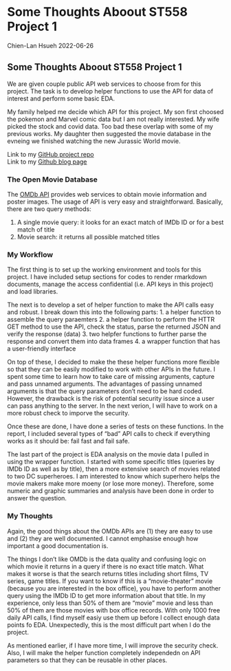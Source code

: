 Some Thoughts Aboout ST558 Project 1
================
Chien-Lan Hsueh
2022-06-26

## Some Thoughts Aboout ST558 Project 1

We are given couple public API web services to choose from for this
project. The task is to develop helper functions to use the API for data
of interest and perform some basic EDA.

My family helped me decide which API for this project. My son first
choosed the pokemon and Marvel comic data but I am not really
interested. My wife picked the stock and covid data. Too bad these
overlap with some of my previous works. My daughter then suggested the
movie database in the evneing we finished watching the new Jurassic
World movie.

Link to my [GitHub project
repo](https://github.com/chsueh2/ST558-Project1)<br> Link to my [Github
blog page](https://chsueh2.github.io/)

### The Open Movie Database

The [OMDb API](https://github.com/chsueh2/ST558-Project1) provides web
services to obtain movie information and poster images. The usage of API
is very easy and straightforward. Basically, there are two query
methods:

1.  A single movie query: it looks for an exact match of IMDb ID or for
    a best match of title
2.  Movie search: it returns all possible matched titles

### My Workflow

The first thing is to set up the working environment and tools for this
project. I have included setup sections for codes to render rmarkdown
documents, manage the access confidential (i.e. API keys in this
project) and load libraries.

The next is to develop a set of helper function to make the API calls
easy and robust. I break down this into the following parts: 1. a helper
function to assemble the query paraemters 2. a helper function to
perform the HTTR GET method to use the API, check the status, parse the
returned JSON and verify the response (data) 3. two helpfer functions to
further parse the response and convert them into data frames 4. a
wrapper function that has a user-friendly interface

On top of these, I decided to make the these helper functions more
flexible so that they can be easily modified to work with other APIs in
the future. I spent some time to learn how to take care of missing
arguments, capture and pass unnamed arguments. The advantages of passing
unnamed arguments is that the query parameters don’t need to be hard
coded. However, the drawback is the risk of potential security issue
since a user can pass anything to the server. In the next verion, I will
have to work on a more robust check to imporve the security.

Once these are done, I have done a series of tests on these functions.
In the report, I included several types of “bad” API calls to check if
everything works as it should be: fail fast and fail safe.

The last part of the project is EDA analysis on the movie data I pulled
in using the wrapper function. I started with some specific titles
(queries by IMDb ID as well as by title), then a more extensive search
of movies related to two DC superheroes. I am interested to know which
superhero helps the movie makers make more moeny (or lose more money).
Therefore, some numeric and graphic summaries and analysis have been
done in order to answer the question.

### My Thoughts

Again, the good things about the OMDb APIs are (1) they are easy to use
and (2) they are well documented. I cannot emphasise enough how
important a good documentation is.

The things I don’t like OMDb is the data quality and confusing logic on
which movie it returns in a query if there is no exact title match. What
makes it worse is that the search returns titles including short films,
TV series, game titles. If you want to know if this is a “movie-theater”
movie (because you are interested in the box office), you have to
perform another query using the IMDb ID to get more information about
that title. In my experience, only less than 50% of them are “movie”
movie and less than 50% of them are those movies with box office
records. With only 1000 free daily API calls, I find myself easiy use
them up before I collect enough data points fo EDA. Unexpectedly, this
is the most difficult part when I do the project.

As mentioned earlier, if I have more time, I will improve the security
check. Also, I will make the helper function completely independedn on
API parameters so that they can be reusable in other places.
